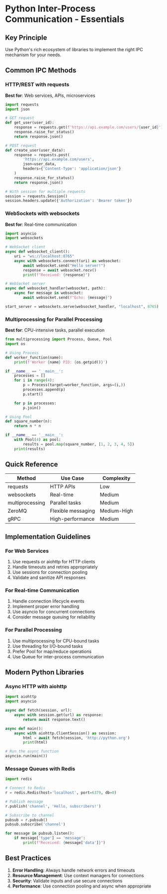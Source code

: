 # Python Inter-Process Communication - Essentials

## Key Principle

Use Python's rich ecosystem of libraries to implement the right IPC mechanism for your needs.

## Common IPC Methods

### HTTP/REST with requests
**Best for**: Web services, APIs, microservices

```python
import requests
import json

# GET request
def get_user(user_id):
    response = requests.get(f'https://api.example.com/users/{user_id}')
    response.raise_for_status()
    return response.json()

# POST request
def create_user(user_data):
    response = requests.post(
        'https://api.example.com/users',
        json=user_data,
        headers={'Content-Type': 'application/json'}
    )
    response.raise_for_status()
    return response.json()

# With session for multiple requests
session = requests.Session()
session.headers.update({'Authorization': 'Bearer token'})
```

### WebSockets with websockets
**Best for**: Real-time communication

```python
import asyncio
import websockets

# WebSocket client
async def websocket_client():
    uri = "ws://localhost:8765"
    async with websockets.connect(uri) as websocket:
        await websocket.send("Hello server!")
        response = await websocket.recv()
        print(f"Received: {response}")

# WebSocket server
async def websocket_handler(websocket, path):
    async for message in websocket:
        await websocket.send(f"Echo: {message}")

start_server = websockets.serve(websocket_handler, "localhost", 8765)
```

### Multiprocessing for Parallel Processing
**Best for**: CPU-intensive tasks, parallel execution

```python
from multiprocessing import Process, Queue, Pool
import os

# Using Process
def worker_function(name):
    print(f'Worker {name} PID: {os.getpid()}')

if __name__ == '__main__':
    processes = []
    for i in range(4):
        p = Process(target=worker_function, args=(i,))
        processes.append(p)
        p.start()

    for p in processes:
        p.join()

# Using Pool
def square_number(n):
    return n * n

if __name__ == '__main__':
    with Pool(4) as pool:
        results = pool.map(square_number, [1, 2, 3, 4, 5])
    print(results)
```

## Quick Reference

| Method | Use Case | Complexity |
|--------|----------|------------|
| requests | HTTP APIs | Low |
| websockets | Real-time | Medium |
| multiprocessing | Parallel tasks | Medium |
| ZeroMQ | Flexible messaging | Medium-High |
| gRPC | High-performance | Medium |

## Implementation Guidelines

### For Web Services
1. Use requests or aiohttp for HTTP clients
2. Handle timeouts and retries appropriately
3. Use sessions for connection pooling
4. Validate and sanitize API responses

### For Real-time Communication
1. Handle connection lifecycle events
2. Implement proper error handling
3. Use asyncio for concurrent connections
4. Consider message queuing for reliability

### For Parallel Processing
1. Use multiprocessing for CPU-bound tasks
2. Use threading for I/O-bound tasks
3. Prefer Pool for map/reduce operations
4. Use Queue for inter-process communication

## Modern Python Libraries

### Async HTTP with aiohttp
```python
import aiohttp
import asyncio

async def fetch(session, url):
    async with session.get(url) as response:
        return await response.text()

async def main():
    async with aiohttp.ClientSession() as session:
        html = await fetch(session, 'http://python.org')
        print(html)

# Run the async function
asyncio.run(main())
```

### Message Queues with Redis
```python
import redis

# Connect to Redis
r = redis.Redis(host='localhost', port=6379, db=0)

# Publish message
r.publish('channel', 'Hello, subscribers!')

# Subscribe to channel
pubsub = r.pubsub()
pubsub.subscribe('channel')

for message in pubsub.listen():
    if message['type'] == 'message':
        print(f"Received: {message['data']}")
```

## Best Practices

1. **Error Handling**: Always handle network errors and timeouts
2. **Resource Management**: Use context managers for connections
3. **Security**: Validate inputs and use secure connections
4. **Performance**: Use connection pooling and async when appropriate